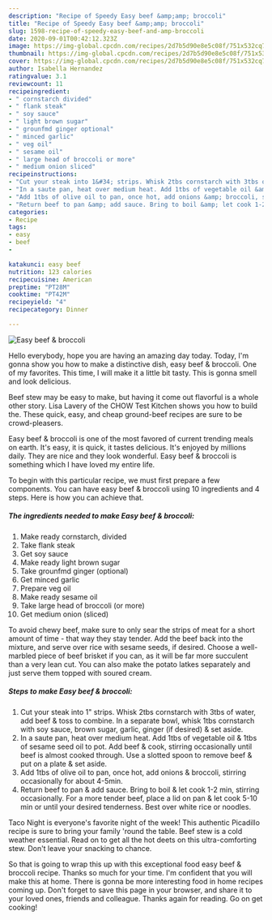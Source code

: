 ```yaml
---
description: "Recipe of Speedy Easy beef &amp;amp; broccoli"
title: "Recipe of Speedy Easy beef &amp;amp; broccoli"
slug: 1598-recipe-of-speedy-easy-beef-and-amp-broccoli
date: 2020-09-01T00:42:12.323Z
image: https://img-global.cpcdn.com/recipes/2d7b5d90e8e5c08f/751x532cq70/easy-beef-broccoli-recipe-main-photo.jpg
thumbnail: https://img-global.cpcdn.com/recipes/2d7b5d90e8e5c08f/751x532cq70/easy-beef-broccoli-recipe-main-photo.jpg
cover: https://img-global.cpcdn.com/recipes/2d7b5d90e8e5c08f/751x532cq70/easy-beef-broccoli-recipe-main-photo.jpg
author: Isabella Hernandez
ratingvalue: 3.1
reviewcount: 11
recipeingredient:
- " cornstarch divided"
- " flank steak"
- " soy sauce"
- " light brown sugar"
- " grounfmd ginger optional"
- " minced garlic"
- " veg oil"
- " sesame oil"
- " large head of broccoli or more"
- " medium onion sliced"
recipeinstructions:
- "Cut your steak into 1&#34; strips. Whisk 2tbs cornstarch with 3tbs of water, add beef &amp; toss to combine. In a separate bowl, whisk 1tbs cornstarch with soy sauce, brown sugar, garlic, ginger (if desired) &amp; set aside."
- "In a saute pan, heat over medium heat. Add 1tbs of vegetable oil &amp; 1tbs of sesame seed oil to pot. Add beef &amp; cook, stirring occasionally until beef is almost cooked through. Use a slotted spoon to remove beef &amp; put on a plate &amp; set aside."
- "Add 1tbs of olive oil to pan, once hot, add onions &amp; broccoli, stirring occasionally for about 4-5min."
- "Return beef to pan &amp; add sauce. Bring to boil &amp; let cook 1-2 min, stirring occasionally. For a more tender beef, place a lid on pan &amp; let cook 5-10 min or until your desired tenderness. Best over white rice or noodles."
categories:
- Recipe
tags:
- easy
- beef
- 

katakunci: easy beef  
nutrition: 123 calories
recipecuisine: American
preptime: "PT28M"
cooktime: "PT42M"
recipeyield: "4"
recipecategory: Dinner

---
```



![Easy beef &amp; broccoli](https://img-global.cpcdn.com/recipes/2d7b5d90e8e5c08f/751x532cq70/easy-beef-broccoli-recipe-main-photo.jpg)

Hello everybody, hope you are having an amazing day today. Today, I'm gonna show you how to make a distinctive dish, easy beef &amp; broccoli. One of my favorites. This time, I will make it a little bit tasty. This is gonna smell and look delicious.

Beef stew may be easy to make, but having it come out flavorful is a whole other story. Lisa Lavery of the CHOW Test Kitchen shows you how to build the. These quick, easy, and cheap ground-beef recipes are sure to be crowd-pleasers.

Easy beef &amp; broccoli is one of the most favored of current trending meals on earth. It's easy, it is quick, it tastes delicious. It's enjoyed by millions daily. They are nice and they look wonderful. Easy beef &amp; broccoli is something which I have loved my entire life.


To begin with this particular recipe, we must first prepare a few components. You can have easy beef &amp; broccoli using 10 ingredients and 4 steps. Here is how you can achieve that.

<!--inarticleads1-->

##### The ingredients needed to make Easy beef &amp; broccoli:

1. Make ready  cornstarch, divided
1. Take  flank steak
1. Get  soy sauce
1. Make ready  light brown sugar
1. Take  grounfmd ginger (optional)
1. Get  minced garlic
1. Prepare  veg oil
1. Make ready  sesame oil
1. Take  large head of broccoli (or more)
1. Get  medium onion (sliced)


To avoid chewy beef, make sure to only sear the strips of meat for a short amount of time - that way they stay tender. Add the beef back into the mixture, and serve over rice with sesame seeds, if desired. Choose a well-marbled piece of beef brisket if you can, as it will be far more succulent than a very lean cut. You can also make the potato latkes separately and just serve them topped with soured cream. 

<!--inarticleads2-->

##### Steps to make Easy beef &amp; broccoli:

1. Cut your steak into 1&#34; strips. Whisk 2tbs cornstarch with 3tbs of water, add beef &amp; toss to combine. In a separate bowl, whisk 1tbs cornstarch with soy sauce, brown sugar, garlic, ginger (if desired) &amp; set aside.
1. In a saute pan, heat over medium heat. Add 1tbs of vegetable oil &amp; 1tbs of sesame seed oil to pot. Add beef &amp; cook, stirring occasionally until beef is almost cooked through. Use a slotted spoon to remove beef &amp; put on a plate &amp; set aside.
1. Add 1tbs of olive oil to pan, once hot, add onions &amp; broccoli, stirring occasionally for about 4-5min.
1. Return beef to pan &amp; add sauce. Bring to boil &amp; let cook 1-2 min, stirring occasionally. For a more tender beef, place a lid on pan &amp; let cook 5-10 min or until your desired tenderness. Best over white rice or noodles.


Taco Night is everyone&#39;s favorite night of the week! This authentic Picadillo recipe is sure to bring your family &#39;round the table. Beef stew is a cold weather essential. Read on to get all the hot deets on this ultra-comforting stew. Don&#39;t leave your snacking to chance. 

So that is going to wrap this up with this exceptional food easy beef &amp; broccoli recipe. Thanks so much for your time. I'm confident that you will make this at home. There is gonna be more interesting food in home recipes coming up. Don't forget to save this page in your browser, and share it to your loved ones, friends and colleague. Thanks again for reading. Go on get cooking!
